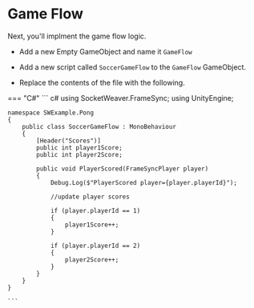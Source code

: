 # **Game Flow**

Next, you'll implment the game flow logic.

- Add a new Empty GameObject and name it `GameFlow`
- Add a new script called `SoccerGameFlow` to the `GameFlow` GameObject.

- Replace the contents of the file with the following. 

=== "C#"
    ``` c#
    using SocketWeaver.FrameSync;
    using UnityEngine;

    namespace SWExample.Pong
    {
        public class SoccerGameFlow : MonoBehaviour
        {
            [Header("Scores")]
            public int player1Score;
            public int player2Score;

            public void PlayerScored(FrameSyncPlayer player)
            {
                Debug.Log($"PlayerScored player={player.playerId}");

                //update player scores
                
                if (player.playerId == 1)
                {
                    player1Score++;
                }

                if (player.playerId == 2)
                {
                    player2Score++;
                }
            }
        }
    }

    ```